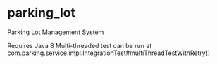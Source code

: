 # parking_lot
Parking Lot Management System

Requires Java 8
Multi-threaded test can be run at com.parking.service.impl.IntegrationTest#multiThreadTestWithRetry()
